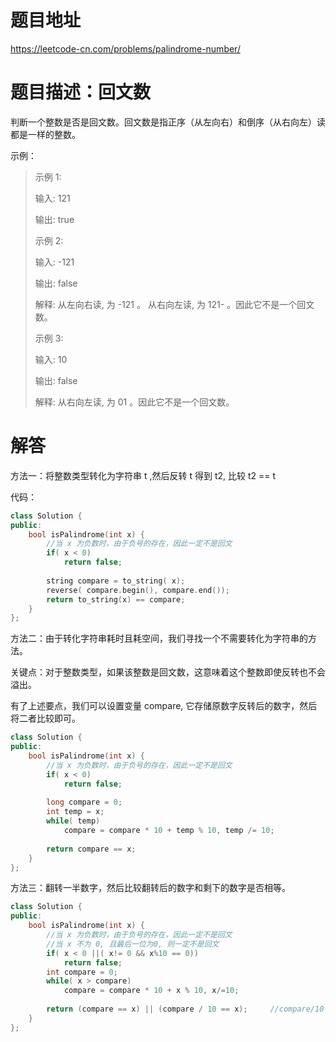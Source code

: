 # 题目地址
https://leetcode-cn.com/problems/palindrome-number/

# 题目描述：回文数
判断一个整数是否是回文数。回文数是指正序（从左向右）和倒序（从右向左）读都是一样的整数。

示例：

>示例 1:
>
>输入: 121
>
>输出: true
>
>示例 2:
>
>输入: -121
>
>输出: false
>
>解释: 从左向右读, 为 -121 。 从右向左读, 为 121- 。因此它不是一个回文数。
>
>示例 3:
>
>输入: 10
>
>输出: false
>
>解释: 从右向左读, 为 01 。因此它不是一个回文数。

# 解答
方法一：将整数类型转化为字符串 t ,然后反转 t 得到 t2, 比较 t2 == t

代码：
```cpp
class Solution {
public:
    bool isPalindrome(int x) {
        //当 x 为负数时，由于负号的存在，因此一定不是回文
        if( x < 0)
            return false;
        
        string compare = to_string( x);
        reverse( compare.begin(), compare.end());
        return to_string(x) == compare;
    }
};
```

方法二：由于转化字符串耗时且耗空间，我们寻找一个不需要转化为字符串的方法。

关键点：对于整数类型，如果该整数是回文数，这意味着这个整数即使反转也不会溢出。

有了上述要点，我们可以设置变量 compare, 它存储原数字反转后的数字，然后将二者比较即可。

```cpp
class Solution {
public:
    bool isPalindrome(int x) {
        //当 x 为负数时，由于负号的存在，因此一定不是回文
        if( x < 0)
            return false;
        
        long compare = 0;
        int temp = x;
        while( temp)
            compare = compare * 10 + temp % 10, temp /= 10;
        
        return compare == x;
    }
};
```

方法三：翻转一半数字，然后比较翻转后的数字和剩下的数字是否相等。

```cpp
class Solution {
public:
    bool isPalindrome(int x) {
        //当 x 为负数时，由于负号的存在，因此一定不是回文
        //当 x 不为 0, 且最后一位为0, 则一定不是回文
        if( x < 0 ||( x!= 0 && x%10 == 0))
            return false;
        int compare = 0;
        while( x > compare)
            compare = compare * 10 + x % 10, x/=10;
        
        return (compare == x) || (compare / 10 == x);     //compare/10 是考虑了奇数位数的情况
    }
};
```
